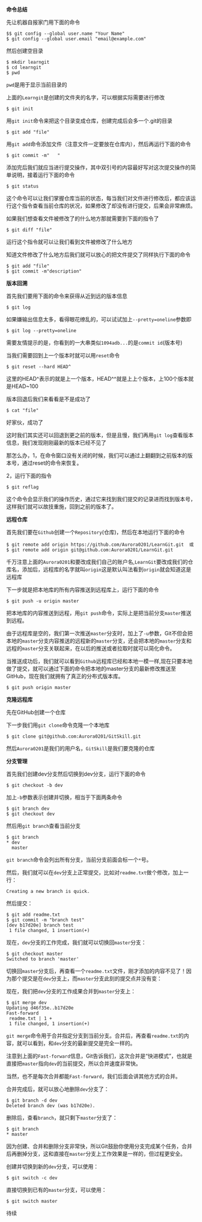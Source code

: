 **命令总结**

先让机器自报家门用下面的命令 

```git
$$ git config --global user.name "Your Name"
$ git config --global user.email "email@example.com"
```

然后创建空目录

```
$ mkdir learngit
$ cd learngit
$ pwd
```

`pwd`是用于显示当前目录的

上面的`Learngit`是创建的文件夹的名字，可以根据实际需要进行修改

```git
$ git init
```

用`git init`命令来把这个目录变成仓库，创建完成后会多一个.git的目录

```git
$ git add "file"
```

用`git add`命令添加文件（注意文件一定要放在仓库内），然后再运行下面的命令

```git
$ git commit -m"   "
```

添加完后我们就应当进行提交操作，其中双引号的内容最好写对这次提交操作的简单说明，接着运行下面的命令

```git
$ git status
```

这个命令可以让我们掌握仓库当前的状态，每当我们对文件进行修改后，都应该运行这个指令查看当前仓库的状况，如果修改了却没有进行提交，后果会非常麻烦。

如果我们想查看文件被修改了的什么地方那就需要到下面的指令了

```git
$ git diff "file"
```

运行这个指令就可以让我们看到文件被修改了什么地方

知道文件修改了什么地方后我们就可以放心的把文件提交了同样执行下面的命令

```git
$ git add "file"
$ git commit -m"description"
```

**版本回溯**

首先我们要用下面的命令来获得从近到远的版本信息

```git
$ git log
```

如果嫌输出信息太多，看得眼花缭乱的，可以试试加上`--pretty=oneline`参数即

```git
$ git log --pretty=oneline
```

需要友情提示的是，你看到的一大串类似`1094adb...`的是`commit id`(版本号)

当我们需要回到上一个版本时就可以用`reset`命令

```git
$ git reset --hard HEAD^
```

这里的HEAD^表示的就是上一个版本，HEAD^^就是上上个版本，上100个版本就是HEAD~100

版本回退后我们来看看是不是成功了

```git
$ cat "file"
```

好家伙，成功了

这时我们其实还可以回退到更之前的版本，但是且慢，我们再用`git log`查看版本信息，我们发现刚刚最新的版本已经不见了

那怎么办，1，在命令窗口没有关闭的时候，我们可以通过上翻翻到之前版本的版本号，通过reset的命令来恢复。

2，运行下面的指令

```git
$ git reflag
```

这个命令会显示我们的操作历史，通过它来找到我们提交的记录进而找到版本号，这样我们就可以故技重施，回到之前的版本了。

**远程仓库**

首先我们要在`Github`创建一个`Repository`(仓库)，然后在本地运行下面的命令

```git
$ git remote add origin https://github.com/Aurora0201/LearnGit.git  或
$ git remote add origin git@github.com:Aurora0201/LearnGit.git
```

千万注意上面的`Aurora0201`和要改成我们自己的账户名,`LearnGit`要改成我们的仓库名，添加后，远程库的名字就叫`origin`这是默认叫法看到`origin`就会知道这是远程库

下一步就是把本地库的所有内容推送到远程库上，运行下面的命令

```git
$ git push -u origin master
```

把本地库的内容推送到远程，用`git push`命令，实际上是把当前分支`master`推送到远程。

由于远程库是空的，我们第一次推送`master`分支时，加上了`-u`参数，Git不但会把本地的`master`分支内容推送的远程新的`master`分支，还会把本地的`master`分支和远程的`master`分支关联起来，在以后的推送或者拉取时就可以简化命令。

当推送成功后，我们就可以看到`Github`远程库已经和本地一模一样,现在只要本地做了提交，就可以通过下面的命令把本地的master分支的最新修改推送至GitHub，现在我们就拥有了真正的分布式版本库。

```
$ git push origin master
```

**克隆远程库**

先在GitHub创建一个仓库

下一步我们用`git clone`命令克隆一个本地库

```
$ git clone git@github.com:Aurora0201/GitSkill.git
```

然后`Aurora0201`是我们的用户名，`GitSkill`是我们要克隆的仓库

**分支管理**

首先我们创建dev分支然后切换到dev分支，运行下面的命令

```
$ git checkout -b dev
```

加上`-b`参数表示创建并切换，相当于下面两条命令

```
$ git branch dev
$ git checkout dev
```

然后用`git branch`查看当前分支

```
$ git branch
* dev
  master
```

`git branch`命令会列出所有分支，当前分支前面会标一个`*`号。

然后，我们就可以在`dev`分支上正常提交，比如对`readme.txt`做个修改，加上一行：

```
Creating a new branch is quick.
```

然后提交：

```
$ git add readme.txt 
$ git commit -m "branch test"
[dev b17d20e] branch test
 1 file changed, 1 insertion(+)
```

现在，`dev`分支的工作完成，我们就可以切换回`master`分支：

```
$ git checkout master
Switched to branch 'master'
```

切换回`master`分支后，再查看一个`readme.txt`文件，刚才添加的内容不见了！因为那个提交是在`dev`分支上，而`master`分支此刻的提交点并没有变：

现在，我们把`dev`分支的工作成果合并到`master`分支上：

```
$ git merge dev
Updating d46f35e..b17d20e
Fast-forward
 readme.txt | 1 +
 1 file changed, 1 insertion(+)
```

`git merge`命令用于合并指定分支到当前分支。合并后，再查看`readme.txt`的内容，就可以看到，和`dev`分支的最新提交是完全一样的。

注意到上面的`Fast-forward`信息，Git告诉我们，这次合并是“快进模式”，也就是直接把`master`指向`dev`的当前提交，所以合并速度非常快。

当然，也不是每次合并都能`Fast-forward`，我们后面会讲其他方式的合并。

合并完成后，就可以放心地删除`dev`分支了：

```
$ git branch -d dev
Deleted branch dev (was b17d20e).
```

删除后，查看`branch`，就只剩下`master`分支了：

```
$ git branch
* master
```

因为创建、合并和删除分支非常快，所以Git鼓励你使用分支完成某个任务，合并后再删掉分支，这和直接在`master`分支上工作效果是一样的，但过程更安全。

创建并切换到新的`dev`分支，可以使用：

```
$ git switch -c dev
```

直接切换到已有的`master`分支，可以使用：

```
$ git switch master
```

待续